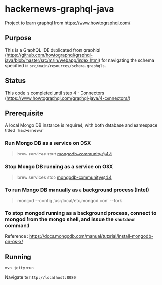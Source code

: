 # hackernews-graphql-java
Project to learn graphql from https://www.howtographql.com/

## Purpose

This is a GraphQL IDE duplicated from graphiql (https://github.com/howtographql/graphql-java/blob/master/src/main/webapp/index.html) for navigating the schema specified in `src/main/resources/schema.graphqls`. 

## Status

This code is completed until step 4 - Connectors (https://www.howtographql.com/graphql-java/4-connectors/)

## Prerequisite

A local Mongo DB instance is required, with both database and namespace titled 'hackernews'

### Run Mongo DB as a service on OSX

> brew services start mongodb-community@4.4

### Stop Mongo DB running as a service on OSX

> brew services stop mongodb-community@4.4

### To run Mongo DB manually as a background process (Intel)

> mongod --config /usr/local/etc/mongod.conf --fork

### To stop mongod running as a background process, connect to mongod from the mongo shell, and issue the `shutdown` command

Reference
: https://docs.mongodb.com/manual/tutorial/install-mongodb-on-os-x/

## Running 

`mvn jetty:run`

Navigate to `http://localhost:8080`